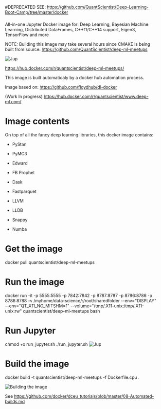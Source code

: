 #DEPRECATED SEE: https://github.com/QuantScientist/Deep-Learning-Boot-Camp/tree/master/docker

###
All-in-one Jupyter Docker image for: Deep Learning, Bayesian Machine Learning, Distributed DataFrames, C++11/C++14 support, Eigen3, TensorFlow and more

NOTE: Building this image may take several hours since CMAKE is being built from source. 
https://github.com/QuantScientist/deep-ml-meetups

![Jup](jup.png)

https://hub.docker.com/r/quantscientist/deep-ml-meetups/

This image is built automaticaly by a docker hub automation process. 

Image based on:
https://github.com/floydhub/dl-docker

(Work In progress) 
https://hub.docker.com/r/quantscientist/www.deep-ml.com/ 


# Image contents
On top of all the fancy deep learning libraries, this docker image contains:

* PyStan
* PyMC3
* Edward
* FB Prophet

* Dask
* Fastparquet
* LLVM
* LLDB
* Snappy
* Numba

# Get the image

docker pull quantscientist/deep-ml-meetups

# Run the image
docker run -it -p 5555:5555 -p 7842:7842 -p 8787:8787 -p 8786:8786 -p 8788:8788 -v /myhome/data-science/:/root/sharedfolder  --env="DISPLAY"  --env="QT_X11_NO_MITSHM=1"  --volume="/tmp/.X11-unix:/tmp/.X11-unix:rw"  quantscientist/deep-ml-meetups bash


# Run Jupyter
chmod +x run_jupyter.sh
./run_jupyter.sh
![Jup](start.png)
 
# Build the image

docker build -t quantscientist/deep-ml-meetups -f Dockerfile.cpu .

![Building the image](nice-docker.png)

See https://github.com/docker/dceu_tutorials/blob/master/08-Automated-builds.md


